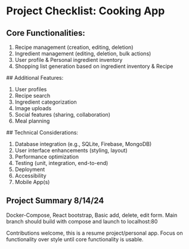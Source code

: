 # Project Checklist: Cooking App
## Core Functionalities:
<ol>
<li>Recipe management (creation, editing, deletion)</li>
<li>Ingredient management (editing, deletion, bulk actions)</li>
<li>User profile & Personal ingredient inventory
<li>Shopping list generation based on ingredient inventory & Recipe</li>
</ol>
## Additional Features:
<ol>
<li>User profiles</li>
<li>Recipe search</li>
<li>Ingredient categorization</li>
<li>Image uploads</li>
<li>Social features (sharing, collaboration)</li>
<li>Meal planning</li>
</ol>
## Technical Considerations:
<ol>
<li>Database integration (e.g., SQLite, Firebase, MongoDB)</li>
<li>User interface enhancements (styling, layout)</li>
<li>Performance optimization</li>
<li>Testing (unit, integration, end-to-end)</li>
<li>Deployment</li>
<li>Accessibility</li>
<li>Mobile App(s)</li>
</ol>

## Project Summary 8/14/24
Docker-Compose, React bootstrap, Basic add, delete, edit form.
Main branch should build with compose and launch to localhost:80

Contributions welcome, this is a resume project/personal app. Focus on functionality over style until core functionality is usable.
